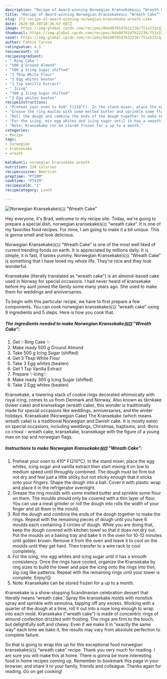 ```yaml
---
description: "Recipe of Award-winning Norwegian Kransekake🇳🇴 “Wreath Cake”"
title: "Recipe of Award-winning Norwegian Kransekake🇳🇴 “Wreath Cake”"
slug: 272-recipe-of-award-winning-norwegian-kransekake-wreath-cake
date: 2020-08-30T10:36:07.607Z
image: https://img-global.cpcdn.com/recipes/0da98701d7b22236/751x532cq70/norwegian-kransekake🇳🇴-wreath-cake-recipe-main-photo.jpg
thumbnail: https://img-global.cpcdn.com/recipes/0da98701d7b22236/751x532cq70/norwegian-kransekake🇳🇴-wreath-cake-recipe-main-photo.jpg
cover: https://img-global.cpcdn.com/recipes/0da98701d7b22236/751x532cq70/norwegian-kransekake🇳🇴-wreath-cake-recipe-main-photo.jpg
author: Fannie Carson
ratingvalue: 4.5
reviewcount: 10
recipeingredient:
- " Ring Cake "
- "500 g Ground Almond"
- "500 g Icing Sugar shifted"
- "3 Tbsp White Flour"
- "3 Egg whites beaten"
- "1 Tsp Vanilla Extract"
- " Icing"
- "300 g Icing Sugar shifted"
- "2 Egg whites beaten"
recipeinstructions:
- "Preheat your oven to 410° F(210°C). In the stand mixer, place the egg whites, icing sugar and vanilla extract then start mixing it on low to medium speed until throughly combined. The dough must be firm but not dry and feel just a little sticky but not sticky enough that it sticks onto your fingers. Shape the dough into a ball. Cover it with plastic wrap and place it in the refrigerator overnight."
- "Grease the ring moulds with some melted butter and sprinkle some flour on them. The moulds should only be covered with a thin layer of flour. You can use a meat grinder or roll the dough into rolls the width of your finger and sit them in the mould."
- "Roll the dough and combine the ends of the dough together to make the rings. Repeat with the remaining pieces of dough until you have 6 moulds each containing 3 circles of dough. While you are doing that, keep the dough covered with kitchen towel so that it does not dry out. Put the moulds on a baking tray and bake it in the oven for 10-12 minutes until golden brown. Remove it from the oven and leave it to cool on the moulds until they get hard. Then transfer to a wire rack to cool completely."
- "For the icing, mix egg whites and icing sugar until it has a smooth consistency. Once the rings have cooled, organize the Kransekake by ring sizes to build the tower and pipe the icing onto the rings into thin, zig-zag like patterns. Repeat with the remaining rings until your tower is complete. Enjoy!😉"
- "Note: Kransekake can be stored frozen for a up to a month."
categories:
- Recipe
tags:
- norwegian
- kransekake
- wreath

katakunci: norwegian kransekake wreath 
nutrition: 234 calories
recipecuisine: American
preptime: "PT28M"
cooktime: "PT41M"
recipeyield: "1"
recipecategory: Lunch

---
```



![Norwegian Kransekake🇳🇴 “Wreath Cake”](https://img-global.cpcdn.com/recipes/0da98701d7b22236/751x532cq70/norwegian-kransekake🇳🇴-wreath-cake-recipe-main-photo.jpg)

Hey everyone, it's Brad, welcome to my recipe site. Today, we're going to prepare a special dish, norwegian kransekake🇳🇴 “wreath cake”. It is one of my favorites food recipes. For mine, I am going to make it a bit unique. This is gonna smell and look delicious.

Norwegian Kransekake🇳🇴 “Wreath Cake” is one of the most well liked of current trending foods on earth. It is appreciated by millions daily. It is simple, it is fast, it tastes yummy. Norwegian Kransekake🇳🇴 “Wreath Cake” is something that I have loved my whole life. They're nice and they look wonderful.

Kransekake (literally translated as &#34;wreath cake&#34;) is an almond-based cake used in Norway for special occasions. I had never heard of kransekake before my aunt joined the family some many years ago. She used to make them for weddings and anniversaries.


To begin with this particular recipe, we have to first prepare a few components. You can cook norwegian kransekake🇳🇴 “wreath cake” using 9 ingredients and 5 steps. Here is how you cook that.

<!--inarticleads1-->

##### The ingredients needed to make Norwegian Kransekake🇳🇴 “Wreath Cake”:

1. Get  ✨Ring Cake ✨
1. Make ready 500 g Ground Almond
1. Take 500 g Icing Sugar (shifted)
1. Get 3 Tbsp White Flour
1. Take 3 Egg whites (beaten)
1. Get 1 Tsp Vanilla Extract
1. Prepare  ✨Icing✨
1. Make ready 300 g Icing Sugar (shifted)
1. Take 2 Egg whites (beaten)


Kransekake, a towering stack of cookie rings decorated whimsically with royal icing, comes to us from Denmark and Norway. Also known as tårnkake (tower cake) and kransekage (wreath cake), this wonder is traditionally made for special occasions like weddings, anniversaries, and the winter holidays. Kransekake (Norwegian Cake) The Kransekake (which means wreath cake) is a traditional Norwegian and Danish cake. It is mostly eaten on special occasions, including weddings, Christmas, baptisms, and. Фото со стока - wreath cake, kransekake, kransekage with the figure of a young man on top and norwegian flags. 

<!--inarticleads2-->

##### Instructions to make Norwegian Kransekake🇳🇴 “Wreath Cake”:

1. Preheat your oven to 410° F(210°C). In the stand mixer, place the egg whites, icing sugar and vanilla extract then start mixing it on low to medium speed until throughly combined. The dough must be firm but not dry and feel just a little sticky but not sticky enough that it sticks onto your fingers. Shape the dough into a ball. Cover it with plastic wrap and place it in the refrigerator overnight.
1. Grease the ring moulds with some melted butter and sprinkle some flour on them. The moulds should only be covered with a thin layer of flour. You can use a meat grinder or roll the dough into rolls the width of your finger and sit them in the mould.
1. Roll the dough and combine the ends of the dough together to make the rings. Repeat with the remaining pieces of dough until you have 6 moulds each containing 3 circles of dough. While you are doing that, keep the dough covered with kitchen towel so that it does not dry out. Put the moulds on a baking tray and bake it in the oven for 10-12 minutes until golden brown. Remove it from the oven and leave it to cool on the moulds until they get hard. Then transfer to a wire rack to cool completely.
1. For the icing, mix egg whites and icing sugar until it has a smooth consistency. Once the rings have cooled, organize the Kransekake by ring sizes to build the tower and pipe the icing onto the rings into thin, zig-zag like patterns. Repeat with the remaining rings until your tower is complete. Enjoy!😉
1. Note: Kransekake can be stored frozen for a up to a month.


Kransekake is a show-stopping Scandinavian celebration dessert that literally means &#39;wreath cake.&#39; Spray the kransekake molds with nonstick spray and sprinkle with semolina, tapping off any excess. Working with a quarter of the dough at a time, roll it out into a rope long enough to wrap into each mold. Kransekake (&#34;wreath cake&#34;) is made of concentric rings of almond confection drizzled with frosting. The rings are firm to the touch, but delightfully soft and chewy. Even if we make it in &#34;exactly the same way&#34; each time we bake it, the results may vary from absolute perfection to complete failure. 

So that is going to wrap this up for this exceptional food norwegian kransekake🇳🇴 “wreath cake” recipe. Thank you very much for reading. I am sure you will make this at home. There is gonna be more interesting food in home recipes coming up. Remember to bookmark this page in your browser, and share it to your family, friends and colleague. Thanks again for reading. Go on get cooking!
